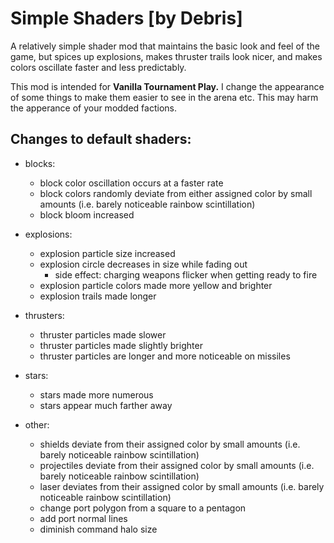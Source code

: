 # Simple Shaders [by Debris]
A relatively simple shader mod that maintains the basic look and feel of the game, but spices up explosions, makes thruster trails look nicer, and makes colors oscillate faster and less predictably.

This mod is intended for **Vanilla Tournament Play.** I change the appearance of some things to make them easier to see in the arena etc. This may harm the apperance of your modded factions.

## Changes to default shaders:

- blocks:
    - block color oscillation occurs at a faster rate
    - block colors randomly deviate from either assigned color by small amounts (i.e. barely noticeable rainbow scintillation)
    - block bloom increased

- explosions:
    - explosion particle size increased
    - explosion circle decreases in size while fading out 
        - side effect: charging weapons flicker when getting ready to fire
    - explosion particle colors made more yellow and brighter
    - explosion trails made longer

- thrusters:
    - thruster particles made slower
    - thruster particles made slightly brighter
    - thruster particles are longer and more noticeable on missiles

- stars:
    - stars made more numerous
    - stars appear much farther away

- other:
    - shields deviate from their assigned color by small amounts (i.e. barely noticeable rainbow scintillation)
    - projectiles deviate from their assigned color by small amounts (i.e. barely noticeable rainbow scintillation)
    - laser deviates from their assigned color by small amounts (i.e. barely noticeable rainbow scintillation)
    - change port polygon from a square to a pentagon
    - add port normal lines
    - diminish command halo size

